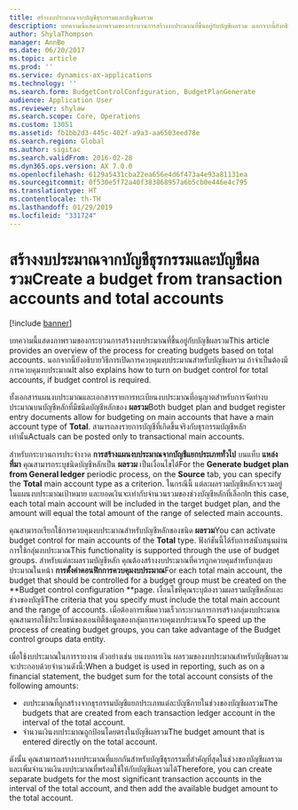 ```yaml
---
title: สร้างงบประมาณจากบัญชีธุรกรรมและบัญชีผลรวม
description: บทความนี้แสดงภาพรวมของกระบวนการสร้างงบประมาณที่ขึ้นอยู่กับบัญชีผลรวม นอกจากนี้ยังอธิบายวิธีการเปิดการควบคุมงบประมาณสำหรับบัญชีผลรวม ถ้าจำเป็นต้องมีการควบคุมงบประมาณ
author: ShylaThompson
manager: AnnBe
ms.date: 06/20/2017
ms.topic: article
ms.prod: ''
ms.service: dynamics-ax-applications
ms.technology: ''
ms.search.form: BudgetControlConfiguration, BudgetPlanGenerate
audience: Application User
ms.reviewer: shylaw
ms.search.scope: Core, Operations
ms.custom: 13051
ms.assetid: fb1bb2d3-445c-402f-a9a3-aa6503eed78e
ms.search.region: Global
ms.author: sigitac
ms.search.validFrom: 2016-02-28
ms.dyn365.ops.version: AX 7.0.0
ms.openlocfilehash: 6129a5431cba22ea656e4d6f473a4e93a81131ea
ms.sourcegitcommit: 0f530e5f72a40f383868957a6b5cb0e446e4c795
ms.translationtype: HT
ms.contentlocale: th-TH
ms.lasthandoff: 01/29/2019
ms.locfileid: "331724"
---
```

# <a name="create-a-budget-from-transaction-accounts-and-total-accounts"></a><span data-ttu-id="49882-104">สร้างงบประมาณจากบัญชีธุรกรรมและบัญชีผลรวม</span><span class="sxs-lookup"><span data-stu-id="49882-104">Create a budget from transaction accounts and total accounts</span></span>

[!include [banner](../includes/banner.md)]

<span data-ttu-id="49882-105">บทความนี้แสดงภาพรวมของกระบวนการสร้างงบประมาณที่ขึ้นอยู่กับบัญชีผลรวม</span><span class="sxs-lookup"><span data-stu-id="49882-105">This article provides an overview of the process for creating budgets based on total accounts.</span></span> <span data-ttu-id="49882-106">นอกจากนี้ยังอธิบายวิธีการเปิดการควบคุมงบประมาณสำหรับบัญชีผลรวม ถ้าจำเป็นต้องมีการควบคุมงบประมาณ</span><span class="sxs-lookup"><span data-stu-id="49882-106">It also explains how to turn on budget control for total accounts, if budget control is required.</span></span>

<span data-ttu-id="49882-107">ทั้งเอกสารแผนงบประมาณและเอกสารรายการทะเบียนงบประมาณที่อนุญาตสำหรับการจัดทำงบประมาณบนบัญชีหลักที่มีชนิดบัญชีหลักของ **ผลรวม**</span><span class="sxs-lookup"><span data-stu-id="49882-107">Both budget plan and budget register entry documents allow for budgeting on main accounts that have a main account type of **Total**.</span></span> <span data-ttu-id="49882-108">สามารถลงรายการบัญชีที่เกิดขึ้นจริงกับธุรกรรมบัญชีหลักเท่านั้น</span><span class="sxs-lookup"><span data-stu-id="49882-108">Actuals can be posted only to transactional main accounts.</span></span> 

<span data-ttu-id="49882-109">สำหรับกระบวนการประจำงวด **การสร้างแผนงบประมาณจากบัญชีแยกประเภททั่วไป** บนแท็บ **แหล่งที่มา** คุณสามารถระบุชนิดบัญชีหลักเป็น **ผลรวม** เป็นเงื่อนไขได้</span><span class="sxs-lookup"><span data-stu-id="49882-109">For the **Generate budget plan from General ledger** periodic process, on the **Source** tab, you can specify the **Total** main account type as a criterion.</span></span> <span data-ttu-id="49882-110">ในกรณีนี้ แต่ละผลรวมบัญชีหลักจะรวมอยู่ในแผนงบประมาณเป้าหมาย และยอดเงินจะเท่ากับจำนวนรวมของช่วงบัญชีหลักที่เลือก</span><span class="sxs-lookup"><span data-stu-id="49882-110">In this case, each total main account will be included in the target budget plan, and the amount will equal the total amount of the range of selected main accounts.</span></span> 

<span data-ttu-id="49882-111">คุณสามารถเรียกใช้การควบคุมงบประมาณสำหรับบัญชีหลักของชนิด **ผลรวม**</span><span class="sxs-lookup"><span data-stu-id="49882-111">You can activate budget control for main accounts of the **Total** type.</span></span> <span data-ttu-id="49882-112">ฟังก์ชันนี้ได้รับการสนับสนุนผ่านการใช้กลุ่มงบประมาณ</span><span class="sxs-lookup"><span data-stu-id="49882-112">This functionality is supported through the use of budget groups.</span></span> <span data-ttu-id="49882-113">สำหรับแต่ละผลรวมบัญชีหลัก คุณต้องสร้างงบประมาณที่ควรถูกควบคุมสำหรับกลุ่มงบประมาณในหน้า **การตั้งค่าคอนฟิกการควบคุมงบประมาณ**</span><span class="sxs-lookup"><span data-stu-id="49882-113">For each total main account, the budget that should be controlled for a budget group must be created on the \*\*Budget control configuration \*\*page.</span></span> <span data-ttu-id="49882-114">เงื่อนไขที่คุณระบุต้องรวมผลรวมบัญชีหลักและช่วงของบัญชี</span><span class="sxs-lookup"><span data-stu-id="49882-114">The criteria that you specify must include the total main account and the range of accounts.</span></span> <span data-ttu-id="49882-115">เมื่อต้องการเพิ่มความเร็วกระบวนการการสร้างกลุ่มงบประมาณ คุณสามารถใช้ประโยชน์ของเอนทิตี้ข้อมูลของกลุ่มการควบคุมงบประมาณ</span><span class="sxs-lookup"><span data-stu-id="49882-115">To speed up the process of creating budget groups, you can take advantage of the Budget control groups data entity.</span></span> 

<span data-ttu-id="49882-116">เมื่อใช้งบประมาณในการรายงาน ตัวอย่างเช่น บนงบการเงิน ผลรวมของงบประมาณสำหรับบัญชีผลรวมจะประกอบด้วยจำนวนดังนี้:</span><span class="sxs-lookup"><span data-stu-id="49882-116">When a budget is used in reporting, such as on a financial statement, the budget sum for the total account consists of the following amounts:</span></span>

-   <span data-ttu-id="49882-117">งบประมาณที่ถูกสร้างจากธุรกรรมบัญชีแยกประเภทแต่ละบัญชีภายในช่วงของบัญชีผลรวม</span><span class="sxs-lookup"><span data-stu-id="49882-117">The budgets that are created from each transaction ledger account in the interval of the total account.</span></span>
-   <span data-ttu-id="49882-118">จำนวนเงินงบประมาณถูกป้อนโดยตรงในบัญชีผลรวม</span><span class="sxs-lookup"><span data-stu-id="49882-118">The budget amount that is entered directly on the total account.</span></span>

<span data-ttu-id="49882-119">ดังนั้น คุณสามารถสร้างงบประมาณที่แยกกันสำหรับบัญชีธุรกรรมที่สำคัญที่สุดในช่วงของบัญชีผลรวม และเพิ่มจำนวนเงินงบประมาณที่พร้อมใช้ให้กับบัญชีผลรวมได้</span><span class="sxs-lookup"><span data-stu-id="49882-119">Therefore, you can create separate budgets for the most significant transaction accounts in the interval of the total account, and then add the available budget amount to the total account.</span></span>




